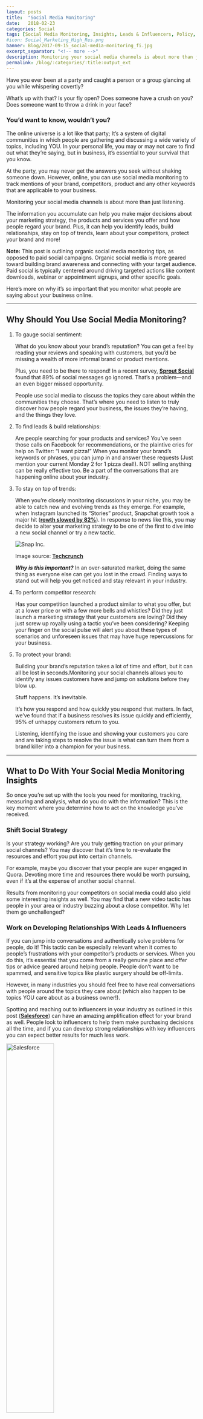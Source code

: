 ```yaml
---
layout: posts
title:  "Social Media Monitoring"
date:   2018-02-23
categories: Social
tags: [Social Media Monitoring, Insights, Leads & Influencers, Policy, Process]
#icon: Social_Marketing_High_Res.png
banner: Blog/2017-09-15_social-media-monitoring_fi.jpg
excerpt_separator: "<!-- more -->"
description: Monitoring your social media channels is about more than just listening. It is about understanding your audience.
permalink: /blog/:categories/:title:output_ext
---
```


<p>Have you ever been at a party and caught a person or a group glancing at you while whispering covertly?</p>

<p>What’s up with that? Is your fly open? Does someone have a crush on you? Does someone want to throw a drink in your face?</p>

<h3>You’d want to know, wouldn’t you?</h3>

<!-- more -->

<p>The online universe is a lot like that party; It’s a system of digital communities in which people are gathering and discussing a wide variety of topics, including YOU. In your personal life, you may or may not care to find out what they’re saying, but in business, it’s essential to your survival that you know.</p>

<p>At the party, you may never get the answers you seek without shaking someone down. However, online, you can use social media monitoring to track mentions of your brand, competitors, product and any other keywords that are applicable to your business.</p>

<p>Monitoring your social media channels is about more than just listening.</p>

<p>The information you accumulate can help you make major decisions about your marketing strategy, the products and services you offer and how people regard your brand. Plus, it can help you identify leads, build relationships, stay on top of trends, learn about your competitors, protect your brand and more!</p>

<p><strong>Note:</strong> This post is outlining organic social media monitoring tips, as opposed to paid social campaigns. Organic social media is more geared toward building brand awareness and connecting with your target audience. Paid social is typically centered around driving targeted actions like content downloads, webinar or appointment signups, and other specific goals.</p>

<p>Here’s more on why it’s so important that you monitor what people are saying about your business online.</p>

<hr />

<h2>Why Should You Use Social Media Monitoring?</h2>

<ol>
<li>To gauge social sentiment:
<p>What do you know about your brand’s reputation? You can get a feel by reading your reviews and speaking with customers, but you’d be missing a wealth of more informal brand or product mentions.</p>

<p>Plus, you need to be there to respond! In a recent survey, <a href="http://sproutsocial.com/insights/data/q2-2016/" target="blank" title="Survey by Sprout Social"><strong>Sprout Social</strong></a> found that 89% of social messages go ignored. That’s a problem—and an even bigger missed opportunity.</p>

<p>People use social media to discuss the topics they care about within the communities they choose. That’s where you need to listen to truly discover how people regard your business, the issues they’re having, and the things they love.</p>
</li>
<li>To find leads &amp; build relationships:
    <p>Are people searching for your products and services? You’ve seen those calls on Facebook for recommendations, or the plaintive cries for help on Twitter: “I want pizza!” When you monitor your brand’s keywords or phrases, you can jump in and answer these requests (Just mention your current Monday 2 for 1 pizza deal!). NOT selling anything can be really effective too. Be a part of the conversations that are happening online about your industry.</p>
</li>
<li>To stay on top of trends:
<p>When you’re closely monitoring discussions in your niche, you may be able to catch new and evolving trends as they emerge. For example, when Instagram launched its “Stories” product, Snapchat growth took a major hit (<a href="https://techcrunch.com/2017/02/02/slowchat/" target="blank" title="Snapchat Growth reviews"><strong>rowth slowed by 82%</strong></a>). In response to news like this, you may decide to alter your marketing strategy to be one of the first to dive into a new social channel or try a new tactic.</p>

<p><img src="{{site.url}}/assets/images/Blog/snapchat-stat.png" alt="Snap Inc." class="img-responsive img-thumbnail"></p>

<p>Image source: <a href="https://techcrunch.com/2017/02/02/slowchat/" target="blank" title="Info Source Techcrunch"><strong>Techcrunch</strong></a></p>
<p><strong><em>Why is this important?</em></strong> In an over-saturated market, doing the same thing as everyone else can get you lost in the crowd. Finding ways to stand out will help you get noticed and stay relevant in your industry.</p>
</li>
<li>To perform competitor research:
<p>Has your competition launched a product similar to what you offer, but at a lower price or with a few more bells and whistles? Did they just launch a marketing strategy that your customers are loving? Did they just screw up royally using a tactic you’ve been considering? Keeping your finger on the social pulse will alert you about these types of scenarios and unforeseen issues that may have huge repercussions for your business.</p>
</li>
<li>To protect your brand:
<p>Building your brand’s reputation takes a lot of time and effort, but it can all be lost in seconds.Monitoring your social channels allows you to identify any issues customers have and jump on solutions before they blow up.</p>

<p>Stuff happens. It’s inevitable.</p>

<p>It’s how you respond and how quickly you respond that matters. In fact, we’ve found that if a business resolves its issue quickly and efficiently, 95% of unhappy customers return to you.</p>

<p>Listening, identifying the issue and showing your customers you care and are taking steps to resolve the issue is what can turn them from a brand killer into a champion for your business.</p>
</li>
</ol>

<hr />

<h2>What to Do With Your Social Media Monitoring Insights</h2>

<p>So once you’re set up with the tools you need for monitoring, tracking, measuring and analysis, what do you do with the information? This is the key moment where you determine how to act on the knowledge you’ve received.</p>

<h3>Shift Social Strategy</h3>

<p>Is your strategy working? Are you truly getting traction on your primary social channels? You may discover that it’s time to re-evaluate the resources and effort you put into certain channels.</p>

<p>For example, maybe you discover that your people are super engaged in Quora. Devoting more time and resources there would be worth pursuing, even if it’s at the expense of another social channel.</p>

<p>Results from monitoring your competitors on social media could also yield some interesting insights as well. You may find that a new video tactic has people in your area or industry buzzing about a close competitor. Why let them go unchallenged?</p>

<h3>Work on Developing Relationships With Leads &amp; Influencers</h3>

<p>If you can jump into conversations and authentically solve problems for people, do it! This tactic can be especially relevant when it comes to people’s frustrations with your competitor’s products or services. When you do this, it’s essential that you come from a really genuine place and offer tips or advice geared around helping people. People don’t want to be spammed, and sensitive topics like plastic surgery should be off-limits.</p>

<p>However, in many industries you should feel free to have real conversations with people around the topics they care about (which also happen to be topics YOU care about as a business owner!).</p>

<p>Spotting and reaching out to influencers in your industry as outlined in this post (<a href="https://www.salesforce.com/ca/blog/2016/06/establish-relationships-with-influencers.html" target="blank" title="Review by Salesforce"><strong>Salesforce</strong></a>) can have an amazing amplification effect for your brand as well. People look to influencers to help them make purchasing decisions all the time, and if you can develop strong relationships with key influencers you can expect better results for much less work.</p>

<p><img src="{{site.url}}//assets/images/Blog/salesforce-sales-768x919.jpg" alt="Salesforce" class="img-responsive img-thumbnail" style="width: 50%;"></p>

<h6>Image Source: Salesforce</h6>

<h3>Develop New Products/Services</h3>

<p>Listening to the needs of your target audience is a smart way to refine your solutions and develop new ones. If enough people are saying they hate a product, or wish they could tweak it, it’s probably worth looking into what the issue is and try to determine what could make that product better.</p>

<p>For example, Natalia Chrzanowska of (<a href="https://brand24.com/blog/12-powerful-ways-social-listening-help-business/" target="blank" title="Brand24 Notes"><strong>Brand24</strong></a>) notes that GoPro did exactly that when they introduced their new camera – GoPro Hero4.</p>

<blockquote>
    <p>We analyzed the social media discussions regarding both releases – Hero3+ and Hero4. The insights gathered during the Hero3+ premiere included lots of suggestions for features that could improve customer experience, which then appeared later on in the succeeding model</p>
    <footer> – GoPro Hero4.</footer>
</blockquote>

<p>On the flip side, if your customers LOVE one of your products, there may be an opportunity to develop similar or complimentary products or services.</p>

<p>You can then turn around and apply all this awesome feedback as testimonials for new campaigns. Think ad campaigns, email campaigns, social campaigns and beyond!</p>

<h3>Update Customer Service Policy/Process</h3>

<p>Social media has led to a major shift in how customer service is carried out by many companies. People want instant answers, and are less likely to put up with call centers. Many won’t even pick up the phone when they have a problem; They’ll just tweet about it! According to a new report from Conversocial, 54% of customers prefer customer service via social media and SMS. The upcoming generation of millennials will only amplify this trend.</p>

<p>People are sticking to their favorite social media platforms to air out their complaints, and you need to know if this is happening in your industry (and be ready for it).</p>

<p>In Jay Baer’s book Hug Your Haters, author and consultant Dave Kerpen notes that:</p>

<blockquote>
        <p>“If a customer calls you on the phone to complain, surely you wouldn’t hang up on them. And not responding in social media is akin to hanging up on them, only worse, because there are actually other people watching and listening.”</p>
</blockquote>

<p>Letting complains hang out there unanswered is not acceptable to current and potential customers, and it shouldn’t be to you!</p>

<hr />

<h2>4 Easy Wins</h2>

<p>I’ve thrown a lot of information you’re way. It’s easy to get overwhelmed and put off testing these strategies for yourself. To help you get started, here are a few easy action items for you to try out.</p>

<ol class="basic-ul">
<li class="basic-li">Jot down 3 of your top goals that you’re hoping monitoring your social channels will help you with. (example: Find out if people are liking the new kombucha flavor we just released).</li>
<li class="basic-li">Contact us to get set up with the social media monitoring tools you need. Poke around and see what value you can get out of the tools.</li>
<li class="basic-li">Enter a few of your brand’s keywords and see what data the tools come up with.</li>
<li class="basic-li">Look through the initial results. Make a list of 3 things you learned and whether you should
 discuss with your team.</li>
</ol>

<hr />

<h2>Final Thoughts</h2>

<p>Most businesses are aware that they should monitor social media for mentions related to their brand, products, services, competitors and industry. You might actually be doing so already. But do you have a plan in place to analyze, respond and integrate results into your business’s ongoing strategy?</p>

<p>If you don’t, you might be missing some golden opportunities…or you could get a martini in your face!</p>
